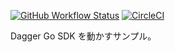 [![GitHub Workflow Status](https://img.shields.io/github/workflow/status/koki-develop/dagger-go-sdk-example/ci?logo=github)](https://github.com/koki-develop/dagger-go-sdk-example/actions/workflows/ci.yml)
[![CircleCI](https://img.shields.io/circleci/build/github/koki-develop/dagger-go-sdk-example?logo=circleci)](https://app.circleci.com/pipelines/github/koki-develop/dagger-go-sdk-example)

Dagger Go SDK を動かすサンプル。
